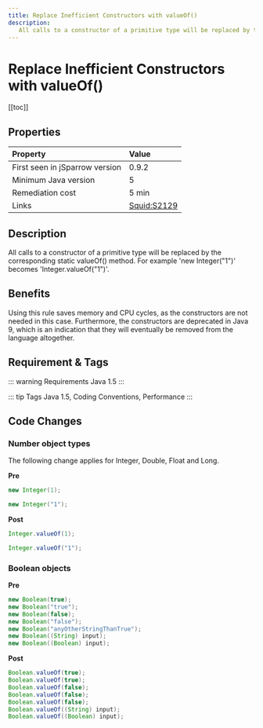 ```yaml
---
title: Replace Inefficient Constructors with valueOf()
description:
   All calls to a constructor of a primitive type will be replaced by the corresponding static valueOf() method. For example 'new Integer("1")' becomes 'Integer.valueOf("1")'. 
---
```


# Replace Inefficient Constructors with valueOf()

[[toc]]

## Properties

| Property                        | Value |
|:------------------------------- |:----- |
| First seen in jSparrow version  | 0.9.2 |
| Minimum Java version            | 5     |
| Remediation cost                | 5 min |
| Links                           | [Squid:S2129](https://sonarcloud.io/organizations/default/rules#rule_key=squid%3AS2129) |

## Description

All calls to a constructor of a primitive type will be replaced by the corresponding static valueOf() method. For example 'new Integer("1")' becomes 'Integer.valueOf("1")'.

## Benefits

Using this rule saves memory and CPU cycles, as the constructors are not needed in this case. Furthermore, the constructors are deprecated in Java 9, which is an indication that they will eventually be removed from the language altogether.

## Requirement & Tags

::: warning Requirements
Java 1.5
:::

::: tip Tags
Java 1.5, Coding Conventions, Performance
:::

## Code Changes

### Number object types

The following change applies for Integer, Double, Float and Long.

__Pre__

```java
new Integer(1);

new Integer("1");
```

__Post__

```java
Integer.valueOf(1);

Integer.valueOf("1");
```

### Boolean objects

__Pre__

```java
new Boolean(true);
new Boolean("true");
new Boolean(false);
new Boolean("false");
new Boolean("anyOtherStringThanTrue");
new Boolean((String) input);
new Boolean((Boolean) input);
```

__Post__

```java
Boolean.valueOf(true);
Boolean.valueOf(true);
Boolean.valueOf(false);
Boolean.valueOf(false);
Boolean.valueOf(false);
Boolean.valueOf((String) input);
Boolean.valueOf((Boolean) input);
```
